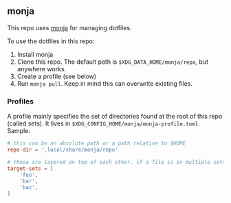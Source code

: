## monja
This repo uses [monja](https://github.com/Timiz0r/monja) for managing dotfiles.

To use the dotfiles in this repo:
1. Install monja
2. Clone this repo. The default path is `$XDG_DATA_HOME/monja/repo`, but anywhere works.
3. Create a profile (see below)
4. Run `monja pull`. Keep in mind this can overwrite existing files.

### Profiles
A profile mainly specifies the set of directories found at the root of this repo (called sets).
It lives in `$XDG_CONFIG_HOME/monja/monja-profile.toml`. Sample:

```toml
# this can be an absolute path or a path relative to $HOME
repo-dir = '.local/share/monja/repo'

# these are layered on top of each other. if a file is in multiple sets, the later one wins.
target-sets = [
    'foo',
    'bar',
    'baz',
]
```
